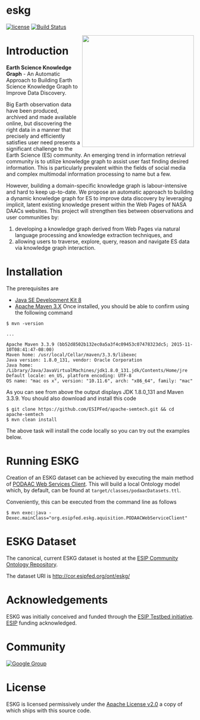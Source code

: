 # eskg

[![license](https://img.shields.io/github/license/ESIPFed/eskg.svg?maxAge=2592000?style=plastic)](http://www.apache.org/licenses/LICENSE-2.0)
[![Build Status](https://travis-ci.org/ESIPFed/eskg.svg?branch=master)](https://travis-ci.org/ESIPFed/eskg)

<img src="http://www.esipfed.org/sites/default/files/esip-logo.png" align="right" width="300" />

# Introduction

**Earth Science Knowledge Graph** - An Automatic Approach to Building Earth Science Knowledge Graph to Improve Data Discovery.

Big Earth observation data have been produced, archived and made available online, but discovering the right data in a manner that precisely and efficiently satisfies user need presents a significant challenge to the Earth Science (ES) community. An emerging trend in information retrieval community is to utilize knowledge graph to assist user fast finding desired information. This is particularly prevalent within the fields of social media and complex multimodal information processing to name but a few. 

However, building a domain-specific knowledge graph is labour-intensive and hard to keep up-to-date. We propose an automatic approach to building a dynamic knowledge graph for ES to improve data discovery by leveraging implicit, latent existing knowledge present within the Web Pages of NASA DAACs websites. This project will strengthen ties between observations and user communities by:
 1. developing a knowledge graph derived from Web Pages via natural language processing and knowledge extraction techniques, and 
 2. allowing users to traverse, explore, query, reason and navigate ES data via knowledge graph interaction.

# Installation

The prerequisites are
 * [Java SE Development Kit 8](http://www.oracle.com/technetwork/java/javase/downloads/index.html)
 * [Apache Maven 3.X](http://maven.apache.org/)
Once installed, you should be able to confirm using the following command
```
$ mvn -version

...

Apache Maven 3.3.9 (bb52d8502b132ec0a5a3f4c09453c07478323dc5; 2015-11-10T08:41:47-08:00)
Maven home: /usr/local/Cellar/maven/3.3.9/libexec
Java version: 1.8.0_131, vendor: Oracle Corporation
Java home: /Library/Java/JavaVirtualMachines/jdk1.8.0_131.jdk/Contents/Home/jre
Default locale: en_US, platform encoding: UTF-8
OS name: "mac os x", version: "10.11.6", arch: "x86_64", family: "mac"
```
As you can see from above the output displays JDK 1.8.0_131 and Maven 3.3.9.
You should also download and install this code
```
$ git clone https://github.com/ESIPFed/apache-semtech.git && cd apache-semtech
$ mvn clean install
```
The above task will install the code locally so you can try out the examples below.

# Running ESKG
Creation of an ESKG dataset can be achieved by executing the main method of [PODAAC Web Services Client](https://github.com/ESIPFed/eskg/blob/master/src/main/java/org/esipfed/eskg/aquisition/PODAACWebServiceClient.java#L229). This will build a local Ontology model which, by default, can be found at ```target/classes/podaacDatasets.ttl```.

Conveniently, this can be executed from the command line as follows
```
$ mvn exec:java -Dexec.mainClass="org.esipfed.eskg.aquisition.PODAACWebServiceClient"
```

# ESKG Dataset
The canonical, current ESKG dataset is hosted at the [ESIP Community Ontology Repository](http://cor.esipfed.org). 

The dataset URI is http://cor.esipfed.org/ont/eskg/

# Acknowledgements

ESKG was initially conceived and funded through the [ESIP Testbed initiative](http://testbed.esipfed.org/). [ESIP](http://esipfed.org/) funding acknowledged.

# Community

[![Google Group](https://img.shields.io/badge/-Google%20Group-lightgrey.svg)](https://groups.google.com/forum/#!forum/eskg-dev)

# License

ESKG is licensed permissively under the [Apache License v2.0](https://www.apache.org/licenses/LICENSE-2.0) 
a copy of which ships with this source code.
